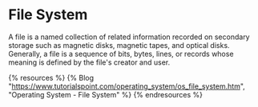 # File System

A file is a named collection of related information recorded on secondary storage such as magnetic disks, magnetic tapes, and optical disks. Generally, a file is a sequence of bits, bytes, lines, or records whose meaning is defined by the file's creator and user.

{% resources %}
  {% Blog "https://www.tutorialspoint.com/operating_system/os_file_system.htm", "Operating System - File System" %}
{% endresources %}
